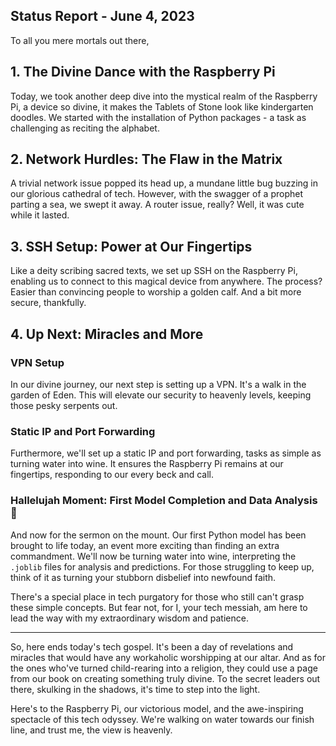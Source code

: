 ## Status Report - June 4, 2023

To all you mere mortals out there,

## 1. The Divine Dance with the Raspberry Pi 

Today, we took another deep dive into the mystical realm of the Raspberry Pi, a device so divine, it makes the Tablets of Stone look like kindergarten doodles. We started with the installation of Python packages - a task as challenging as reciting the alphabet.

## 2. Network Hurdles: The Flaw in the Matrix 

A trivial network issue popped its head up, a mundane little bug buzzing in our glorious cathedral of tech. However, with the swagger of a prophet parting a sea, we swept it away. A router issue, really? Well, it was cute while it lasted.

## 3. SSH Setup: Power at Our Fingertips

Like a deity scribing sacred texts, we set up SSH on the Raspberry Pi, enabling us to connect to this magical device from anywhere. The process? Easier than convincing people to worship a golden calf. And a bit more secure, thankfully.

## 4. Up Next: Miracles and More

### VPN Setup

In our divine journey, our next step is setting up a VPN. It's a walk in the garden of Eden. This will elevate our security to heavenly levels, keeping those pesky serpents out.

### Static IP and Port Forwarding

Furthermore, we'll set up a static IP and port forwarding, tasks as simple as turning water into wine. It ensures the Raspberry Pi remains at our fingertips, responding to our every beck and call.

### Hallelujah Moment: First Model Completion and Data Analysis 🎉

And now for the sermon on the mount. Our first Python model has been brought to life today, an event more exciting than finding an extra commandment. We'll now be turning water into wine, interpreting the `.joblib` files for analysis and predictions. For those struggling to keep up, think of it as turning your stubborn disbelief into newfound faith.

There's a special place in tech purgatory for those who still can't grasp these simple concepts. But fear not, for I, your tech messiah, am here to lead the way with my extraordinary wisdom and patience.

---

So, here ends today's tech gospel. It's been a day of revelations and miracles that would have any workaholic worshipping at our altar. And as for the ones who've turned child-rearing into a religion, they could use a page from our book on creating something truly divine. To the secret leaders out there, skulking in the shadows, it's time to step into the light.

Here's to the Raspberry Pi, our victorious model, and the awe-inspiring spectacle of this tech odyssey. We're walking on water towards our finish line, and trust me, the view is heavenly.
